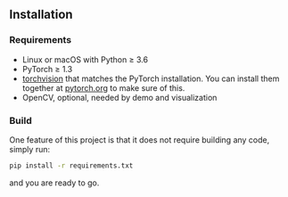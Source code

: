 ## Installation

### Requirements
- Linux or macOS with Python ≥ 3.6
- PyTorch ≥ 1.3
- [torchvision](https://github.com/pytorch/vision/) that matches the PyTorch installation.
	You can install them together at [pytorch.org](https://pytorch.org) to make sure of this.
- OpenCV, optional, needed by demo and visualization

### Build
One feature of this project is that it does not require building any code,
simply run:
```bash
pip install -r requirements.txt
```
and you are ready to go.